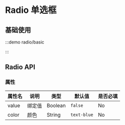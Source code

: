 # Radio 单选框

## 基础使用

:::demo radio/basic

:::

## Radio API

### 属性

| 属性名 | 说明   | 类型    | 默认值  | 是否必填 |
| ------ | ------ | ------- | ------- | -------- |
| value  | 绑定值 | Boolean | `false` | No       |
| color  | 颜色   | String  | `text-blue`  | No       |
